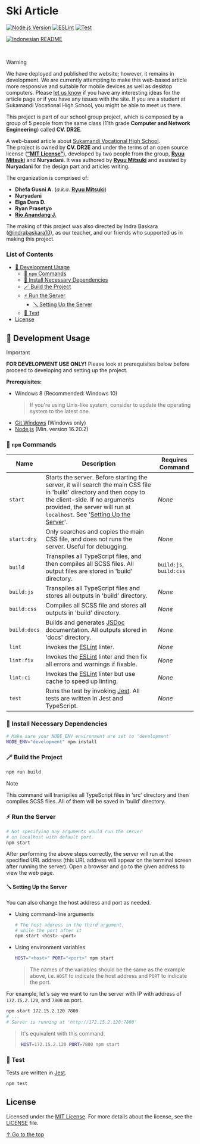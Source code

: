 # <a name="top"/> Ski Article

<!-- Badges -->
[![Node.js Version](https://img.shields.io/badge/Node.js-16.20.2-brightgreen?logo=node.js)](https://nodejs.org/blog/release/v16.20.2)
[![ESLint](https://github.com/mitsuki31/SkiArticle/actions/workflows/eslint.yml/badge.svg)](https://github.com/mitsuki31/SkiArticle/actions/workflows/eslint.yml)
[![Test](https://github.com/mitsuki31/SkiArticle/actions/workflows/test.yml/badge.svg)](https://github.com/mitsuki31/SkiArticle/actions/workflows/test.yml)

[![Indonesian README](https://img.shields.io/badge/indonesian_readme-white?style=for-the-badge&logo=readme&logoColor=white&labelColor=ff2222)](./README_ID.md)

<br/>

> [!WARNING]
> 
> We have deployed and published the website; however, it remains in development. We are currently attempting to make this web-based article more responsive and suitable
> for mobile devices as well as desktop computers. Please [let us know](https:/github.com/mitsuki31/SkiArticle/issues/new) if you have any interesting ideas for the article page
> or if you have any issues with the site. If you are a student at Sukamandi Vocational High School, you might be able to meet us there.

This project is part of our school group project, which is composed by a group of 5 people from the same class (11th grade **Computer and Network Engineering**) called **CV. DR2E**.

A web-based article about [Sukamandi Vocational High School][ski-instagram].  
The project is owned by **CV. DR2E** and under the terms of an open source license ([**&ldquo;MIT License&rdquo;**][mit-license]), developed by two people from the group, [**Ryuu Mitsuki**][mitsuki31] and **Nuryadani**.
It was authored by [**Ryuu Mitsuki**][mitsuki31] and assisted by **Nuryadani** for the design part and articles writing.

The organization is comprised of:

- **Dhefa Gusni A.** (_a.k.a._ [**Ryuu Mitsuki**][mitsuki31])
- **Nuryadani**
- **Elga Dera D.**
- **Ryan Prasetyo**
- [**Rio Anandang J.**](https://instagram.com/yhoanandang)

The making of this project was also directed by Indra Baskara ([@indrabaskara10][baskara-instragram]), as our teacher, and our friends who supported us in making this project.

### List of Contents

- [🚧 Development Usage](#development-usage)
  - [🔑 `npm` Commands](#npm-commands)
  - [🧩 Install Necessary Dependencies](#install-necessary-dependencies)
  - [🪄 Build the Project](#build-the-project)
  - [⚡ Run the Server](#run-the-server)
    - [🪛 Setting Up the Server](#setting-up-the-server)
  - [🧪 Test](#test)
- [License](#license)

## <a name="development-usage"/> 🚧 Development Usage

> [!IMPORTANT]
> 
> **FOR DEVELOPMENT USE ONLY!** Please look at prerequisites below before proceed to developing and setting up the project.
> 
> **Prerequisites:**  
> - Windows 8 (Recommended: Windows 10)
>   > If you're using Unix-like system, consider to update the operating system to the latest one.
> - [Git Windows](https://git-scm.com/download/win) (Windows only)
> - [Node.js](nodejs-homepage) (Min. version 16.20.2)

### <a name="npm-commands"/> 🔑 `npm` Commands

| Name | Description | Requires Command |
| ---- | ----------- | -------- |
| `start` | Starts the server. Before starting the server, it will search the main CSS file in 'build' directory and then copy to the client-side. If no arguments provided, the server will run at `localhost`. See '[Setting Up the Server](#setting-up-the-server)'. | _None_ |
| `start:dry` | Only searches and copies the main CSS file, and does not runs the server. Useful for debugging. | _None_ |
| `build` | Transpiles all TypeScript files, and then compiles all SCSS files. All output files are stored in 'build' directory. | `build:js`, `build:css` |
| `build:js` | Transpiles all TypeScript files and stores all outputs in 'build' directory. | _None_ |
| `build:css` | Compiles all SCSS file and stores all outputs in 'build' directory. | _None_ |
| `build:docs` | Builds and generates [JSDoc](https://jsdoc.app) documentation. All outputs stored in 'docs' directory. | _None_ |
| `lint` | Invokes the [ESLint][eslint] linter. | _None_ |
| `lint:fix` | Invokes the [ESLint][eslint] linter and then fix all errors and warnings if fixable. | _None_ |
| `lint:ci` | Invokes the [ESLint][eslint] linter but use cache to speed up linting. | _None_ |
| `test` | Runs the test by invoking [Jest][jest]. All tests are written in Jest and TypeScript. | _None_ |

### <a name="install-necessary-dependencies"/> 🧩 Install Necessary Dependencies
  ```bash
  # Make sure your NODE_ENV environment are set to 'development'
  NODE_ENV="development" npm install
  ```

### <a name="build-the-project"/> 🪄 Build the Project

  ```bash
  npm run build
  ```
  > [!NOTE]
  > 
  > This command will transpiles all TypeScript files in 'src' directory and then
  > compiles SCSS files. All of them will be saved in 'build' directory.

### <a name="run-the-server"/> ⚡ Run the Server

  ```bash
  # Not specifying any arguments would run the server
  # on localhost with default port.
  npm start
  ```

After performing the above steps correctly, the server will run at the specified URL address (this URL address will appear on the terminal screen after running the server). Open a browser and go to the given address to view the web page.

#### <a name="setting-up-the-server"/> 🪛 Setting Up the Server

You can also change the host address and port as needed.

- Using command-line arguments

  ```bash
  # The host address in the third argument,
  # while the port after it
  npm start <host> <port>
  ```

- Using environment variables

  ```bash
  HOST="<host>" PORT="<port>" npm start
  ```
  > The names of the variables should be the same as the example above,
  > i.e. `HOST` to indicate the host address and `PORT` to indicate the port.

For example, let's say we want to run the server with IP with address of `172.15.2.120`, and `7800` as port.

```bash
npm start 172.15.2.120 7800
# ...
# Server is running at 'http://172.15.2.120:7800'
```

> It's equivalent with this command:
> ```bash
> HOST=172.15.2.120 PORT=7800 npm start
> ```

### <a name="test"/> 🧪 Test

Tests are written in [Jest][jest].

```bash
npm test
```

## <a name="license"/> License

Licensed under the [MIT License][mit-license]. For more details about the license, see the [LICENSE](./LICENSE) file.

[↑ Go to the top](#top)

<!-- Links -->
[mitsuki31]: https://github.com/mitsuki31
[mit-license]: https://opensource.org/license/mit
[ski-instagram]: https://instagram.com/smksukamandi.72
[baskara-instragram]: https://instagram.com/indrabaskara10
[nodejs-homepage]: https://nodejs.org
[jest]: https://jestjs.io
[eslint]: https://eslint.org
